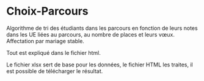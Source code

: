 # Choix-Parcours
Algorithme de tri des étudiants dans les parcours en fonction de leurs notes dans les UE liées au parcours, au nombre de places et leurs vœux. Affectation par mariage stable.
  
Tout est expliqué dans le fichier html.  
  
Le fichier xlsx sert de base pour les données, le fichier HTML les traites, il est possible de télécharger le résultat.  
